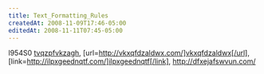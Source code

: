 ```yaml
---
title: Text_Formatting_Rules
createdAt: 2008-11-09T17:46-05:00
editedAt: 2008-11-11T07:45-05:00
---
```


l954S0  <a href="http://tvqzpfvkzagh.com/">tvqzpfvkzagh</a>, [url=http://vkxqfdzaldwx.com/]vkxqfdzaldwx[/url], [link=http://ilpxgeednqtf.com/]ilpxgeednqtf[/link], http://dfxejafswvun.com/

